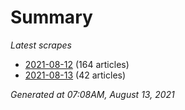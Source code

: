 # Summary
*Latest scrapes*
* [2021-08-12](https://github.com/nuuuwan/news_lk/blob/data/news_lk.2021-08-12.json) (164 articles)
* [2021-08-13](https://github.com/nuuuwan/news_lk/blob/data/news_lk.2021-08-13.json) (42 articles)

*Generated at 07:08AM, August 13, 2021*